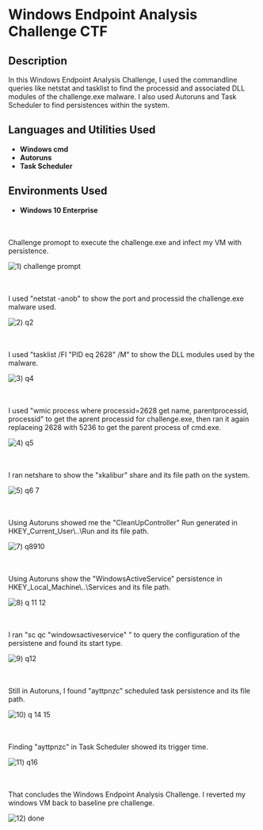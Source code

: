 # Windows Endpoint Analysis Challenge CTF

<h2>Description</h2>
In this Windows Endpoint Analysis Challenge, I used the commandline queries like netstat and tasklist to find the processid and associated DLL modules of the challenge.exe malware. I also used Autoruns and Task Scheduler to find persistences within the system. 

<h2>Languages and Utilities Used</h2>

- <b>Windows cmd</b>
- <b>Autoruns</b>
- <b>Task Scheduler</b>

<h2>Environments Used </h2>

- <b>Windows 10 Enterprise</b> 

<br />
<br />
Challenge promopt to execute the challenge.exe and infect my VM with persistence. 

![1) challenge prompt](https://github.com/user-attachments/assets/9b3d26a7-cff0-4d2a-bdb9-8f0ae00dcce0)

<br />
<br />
I used "netstat -anob" to show the port and processid the challenge.exe malware used.

![2) q2](https://github.com/user-attachments/assets/f2c6cb89-5018-43b7-9cbd-d0fa43d67539)

<br />
<br />  
I used "tasklist /FI "PID eq 2628" /M" to show the DLL modules used by the malware. 

![3) q4](https://github.com/user-attachments/assets/34c6afef-905e-4b9f-ba80-f3c88f91b021)

<br />
<br />
I used "wmic process where processid=2628 get name, parentprocessid, processid" to get the aprent processid for challenge.exe, then ran it again replaceing 2628 with 5236 to get the parent process of cmd.exe. 

![4) q5](https://github.com/user-attachments/assets/9179d559-81a5-489c-9154-fe5a2a308960)

<br />
<br />
I ran netshare to show the "xkalibur" share and its file path on the system. 

![5) q6   7](https://github.com/user-attachments/assets/aed909ef-fa1b-4396-94ab-02d5e6520fda)

<br />
<br />
Using Autoruns showed me the "CleanUpController" Run generated in HKEY_Current_User\..\Run and its file path. 

![7) q8910](https://github.com/user-attachments/assets/864c17cd-3448-42a7-995a-35b804a29323)

<br />
<br />
Using Autoruns show the "WindowsActiveService" persistence in HKEY_Local_Machine\..\Services and its file path. 

![8) q 11 12](https://github.com/user-attachments/assets/a14dc958-0f82-4ca7-ae2f-2558700f3dd4)

<br />
<br />
I ran "sc qc "windowsactiveservice" " to query the configuration of the persistene and found its start type. 


![9) q12](https://github.com/user-attachments/assets/f334a8f9-6890-42ac-87df-756ed87d98f2)

<br />
<br />
Still in Autoruns, I found "ayttpnzc"  scheduled task persistence and its file path. 

![10) q 14 15](https://github.com/user-attachments/assets/0ecee794-1948-4882-83d4-db7ad1228d8a)

<br />
<br />
Finding "ayttpnzc" in Task Scheduler showed its trigger time. 

![11) q16](https://github.com/user-attachments/assets/c24ac145-a609-4606-9e26-7cf39630db66)

<br />
<br />
That concludes the Windows Endpoint Analysis Challenge. I reverted my windows VM back to baseline pre challenge. 

![12) done](https://github.com/user-attachments/assets/82d03bb2-3596-4ac1-80d3-09cdea89370b)

<br />
<br />
